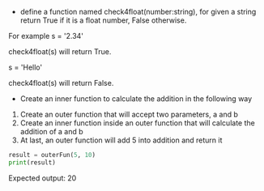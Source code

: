 * define a function named check4float(number:string), for given a string return True if it is a float number, False otherwise.

For example
s = '2.34'

check4float(s) will return True.

s = 'Hello'

check4float(s) will return False.
* Create an inner function to calculate the addition in the following way

1. Create an outer function that will accept two parameters, a and b
2. Create an inner function inside an outer function that will calculate the addition of a and b
3. At last, an outer function will add 5 into addition and return it

```py
result = outerFun(5, 10)
print(result)
```

Expected output:
20

